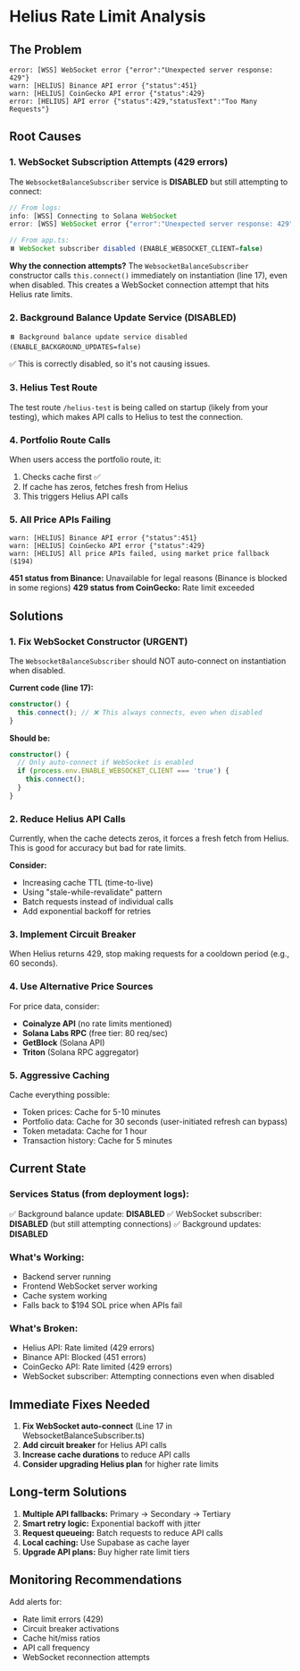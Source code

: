 # Helius Rate Limit Analysis

## The Problem
```
error: [WSS] WebSocket error {"error":"Unexpected server response: 429"}
warn: [HELIUS] Binance API error {"status":451}
warn: [HELIUS] CoinGecko API error {"status":429}
error: [HELIUS] API error {"status":429,"statusText":"Too Many Requests"}
```

## Root Causes

### 1. **WebSocket Subscription Attempts (429 errors)**
The `WebsocketBalanceSubscriber` service is **DISABLED** but still attempting to connect:

```typescript
// From logs:
info: [WSS] Connecting to Solana WebSocket
error: [WSS] WebSocket error {"error":"Unexpected server response: 429"}

// From app.ts:
⏸️ WebSocket subscriber disabled (ENABLE_WEBSOCKET_CLIENT=false)
```

**Why the connection attempts?** The `WebsocketBalanceSubscriber` constructor calls `this.connect()` immediately on instantiation (line 17), even when disabled. This creates a WebSocket connection attempt that hits Helius rate limits.

### 2. **Background Balance Update Service (DISABLED)**
```
⏸️ Background balance update service disabled (ENABLE_BACKGROUND_UPDATES=false)
```
✅ This is correctly disabled, so it's not causing issues.

### 3. **Helius Test Route**
The test route `/helius-test` is being called on startup (likely from your testing), which makes API calls to Helius to test the connection.

### 4. **Portfolio Route Calls**
When users access the portfolio route, it:
1. Checks cache first ✅
2. If cache has zeros, fetches fresh from Helius
3. This triggers Helius API calls

### 5. **All Price APIs Failing**
```
warn: [HELIUS] Binance API error {"status":451}
warn: [HELIUS] CoinGecko API error {"status":429}
warn: [HELIUS] All price APIs failed, using market price fallback ($194)
```

**451 status from Binance:** Unavailable for legal reasons (Binance is blocked in some regions)
**429 status from CoinGecko:** Rate limit exceeded

## Solutions

### 1. **Fix WebSocket Constructor (URGENT)**
The `WebsocketBalanceSubscriber` should NOT auto-connect on instantiation when disabled.

**Current code (line 17):**
```typescript
constructor() {
  this.connect(); // ❌ This always connects, even when disabled
}
```

**Should be:**
```typescript
constructor() {
  // Only auto-connect if WebSocket is enabled
  if (process.env.ENABLE_WEBSOCKET_CLIENT === 'true') {
    this.connect();
  }
}
```

### 2. **Reduce Helius API Calls**
Currently, when the cache detects zeros, it forces a fresh fetch from Helius. This is good for accuracy but bad for rate limits.

**Consider:**
- Increasing cache TTL (time-to-live)
- Using "stale-while-revalidate" pattern
- Batch requests instead of individual calls
- Add exponential backoff for retries

### 3. **Implement Circuit Breaker**
When Helius returns 429, stop making requests for a cooldown period (e.g., 60 seconds).

### 4. **Use Alternative Price Sources**
For price data, consider:
- **Coinalyze API** (no rate limits mentioned)
- **Solana Labs RPC** (free tier: 80 req/sec)
- **GetBlock** (Solana API)
- **Triton** (Solana RPC aggregator)

### 5. **Aggressive Caching**
Cache everything possible:
- Token prices: Cache for 5-10 minutes
- Portfolio data: Cache for 30 seconds (user-initiated refresh can bypass)
- Token metadata: Cache for 1 hour
- Transaction history: Cache for 5 minutes

## Current State

### Services Status (from deployment logs):
✅ Background balance update: **DISABLED**
✅ WebSocket subscriber: **DISABLED** (but still attempting connections)
✅ Background updates: **DISABLED**

### What's Working:
- Backend server running
- Frontend WebSocket server working
- Cache system working
- Falls back to $194 SOL price when APIs fail

### What's Broken:
- Helius API: Rate limited (429 errors)
- Binance API: Blocked (451 errors)
- CoinGecko API: Rate limited (429 errors)
- WebSocket subscriber: Attempting connections even when disabled

## Immediate Fixes Needed

1. **Fix WebSocket auto-connect** (Line 17 in WebsocketBalanceSubscriber.ts)
2. **Add circuit breaker** for Helius API calls
3. **Increase cache durations** to reduce API calls
4. **Consider upgrading Helius plan** for higher rate limits

## Long-term Solutions

1. **Multiple API fallbacks:** Primary → Secondary → Tertiary
2. **Smart retry logic:** Exponential backoff with jitter
3. **Request queueing:** Batch requests to reduce API calls
4. **Local caching:** Use Supabase as cache layer
5. **Upgrade API plans:** Buy higher rate limit tiers

## Monitoring Recommendations

Add alerts for:
- Rate limit errors (429)
- Circuit breaker activations
- Cache hit/miss ratios
- API call frequency
- WebSocket reconnection attempts

